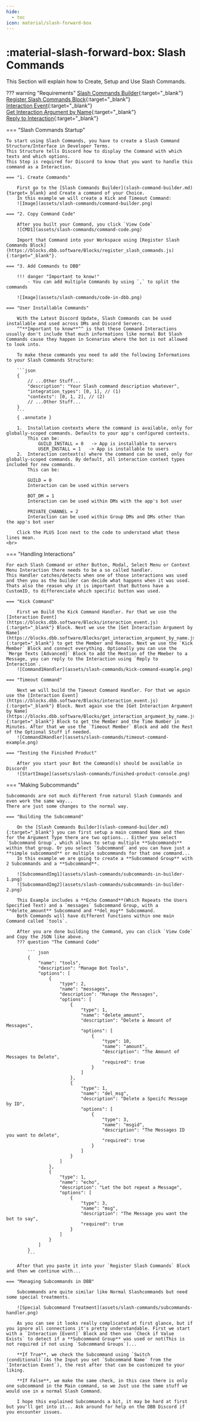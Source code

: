 ```yaml
---
hide:
  - toc
icon: material/slash-forward-box
---
```


# :material-slash-forward-box: Slash Commands
This Section will explain how to Create, Setup and Use Slash Commands.

??? warning "Requirements"
    [Slash Commands Builder](slash-command-builder.md){:target="_blank"}  
    [Register Slash Commands Block](https://blocks.dbb.software/Blocks/register_slash_commands.js){:target="_blank"}  
    [Interaction Event](https://blocks.dbb.software/Blocks/interaction_event.js){:target="_blank"}  
    [Get Interaction Argument by Name](https://blocks.dbb.software/Blocks/get_interaction_argument_by_name.js){:target="_blank"}  
    [Reply to Interaction](https://blocks.dbb.software/Blocks/reply_interaction.js){:target="_blank"}  


=== "Slash Commands Startup"  

    To start using Slash Commands, you have to create a Slash Command Structure/Interface in Developer Terms.  
    This Structure tells Discord how to display the Command with which texts and which options.  
    This Step is required for Discord to know that you want to handle this command as a Interaction.

    === "1. Create Commands"

        First go to the [Slash Commands Builder](slash-command-builder.md){target=_blank} and Create a command of your Choice.  
        In this example we will create a Kick and Timeout Command:  
        ![Image](assets/slash-commands/command-builder.png)

    === "2. Copy Command Code"

        After you built your Command, you click `View Code`  
        ![CMD1](assets/slash-commands/command-code.png)  

        Import that Command into your Workspace using [Register Slash Commands Block](https://blocks.dbb.software/Blocks/register_slash_commands.js){:target="_blank"}.

    === "3. Add Commands to DBB"

        !!! danger "Important to know!"
            - You can add multiple Commands by using `,` to split the commands

        ![Image](assets/slash-commands/code-in-dbb.png)

    === "User Installable Commands"

        With the Latest Discord Update, Slash Commands can be used installable and used across DMs and Discord Servers.  
        ^^**Important to know**^^ is that these Command Interactions usually don't include that much informations like normal Bot Slash Commands cause they happen in Scenarios where the bot is not allowed to look into.

        To make these commands you need to add the following Informations to your Slash Commands Structure:

        ```json
        {
            // ...Other Stuff...
            "description": "Your Slash command description whatever",
            "integration_types": [0, 1], // (1)
            "contexts": [0, 1, 2], // (2)
            // ...Other Stuff...
        }
        ```
        { .annotate }

        1.  Installation contexts where the command is available, only for globally-scoped commands. Defaults to your app's configured contexts.  
            This can be:  
                GUILD_INSTALL = 0   -> App is installable to servers  
                USER_INSTALL = 1   -> App is installable to users  
        2.  Interaction context(s) where the command can be used, only for globally-scoped commands. By default, all interaction context types included for new commands.  
            This can be:  

            GUILD = 0  
            Interaction can be used within servers  

            BOT_DM = 1  
            Interaction can be used within DMs with the app's bot user  

            PRIVATE_CHANNEL = 2  
            Interaction can be used within Group DMs and DMs other than the app's bot user  

        Click the PLUS Icon next to the code to understand what these lines mean.
    <br>

=== "Handling Interactions"

    For each Slash Command or other Button, Modal, Select Menu or Context Menu Interaction there needs to be a so called handler.  
    This Handler catches/detects when one of those interactions was used and then you as the builder can decide what happens when it was used.  
    Thats also the reason why it is important that Buttons have a CustomID, to differenciate which specific button was used.  

    === "Kick Command"

        First we Build the Kick Command Handler. For that we use the [Interaction Event](https://blocks.dbb.software/Blocks/interaction_event.js){:target="_blank"} Block. Next we use the [Get Interaction Argument by Name](https://blocks.dbb.software/Blocks/get_interaction_argument_by_name.js){:target="_blank"} to get the Member and Reason. Next we use the `Kick Member` Block and connect everything. Optionally you can use the `Merge Texts [Advanced]` Block to add the Mention of the Mmeber to a Message, you can reply to the Interaction using `Reply to Interaction`.  
        ![Command1Handler](assets/slash-commands/kick-command-example.png)

    === "Timeout Command"

        Next we will build the Timeout Command Handler. For that we again use the [Interaction Event](https://blocks.dbb.software/Blocks/interaction_event.js){:target="_blank"} Block. Next again use the [Get Interaction Argument by Name](https://blocks.dbb.software/Blocks/get_interaction_argument_by_name.js){:target="_blank"} Block to get the Member and the Time Number in Minutes. After that we use the `Timeout Member` Block and add the Rest of the Optional Stuff if needed.  
        ![Command2Handler](assets/slash-commands/timeout-command-example.png)

    === "Testing the Finished Product"

        After you start your Bot the Command(s) should be available in Discord!  
        ![StartImage](assets/slash-commands/finished-product-console.png)

=== "Making Subcommands"

    Subcommands are not much different from natural Slash Commands and even work the same way...  
    There are just some changes to the normal way.  

    === "Building the Subcommand"

        On the [Slash Commands Builder](slash-command-builder.md){:target="_blank"} you can first setup a main command Name and then for the Argument Type there are two options... Either you select `Subcommand Group`, which allows to setup multiple **Subcommands** within that group. Or you select `Subcommand` and you can have just a **simple subcommand** or multiple subcommands for that one command...  
        In this example we are going to create a **Subcommand Group** with 2 Subcommands and a **Subcommand**.

        ![SubcommandImg1](assets/slash-commands/subcommands-in-builder-1.png)  
        ![SubcommandImg2](assets/slash-commands/subcommands-in-builder-2.png)  

        This Example includes a **Echo Command**(Which Repeats the Users Specified Text) and a `messages` Subcommand Group, with a **delete_amount** Subcommand and **del_msg** Subcommand.  
        Both Commands will have different functions within one main Command called `tools`.  

        After you are done building the Command, you can click `View Code` and Copy the JSON like above.  
        ??? question "The Command Code"

            ``` json
            {
                "name": "tools",
                "description": "Manage Bot Tools",
                "options": [
                    {
                        "type": 2,
                        "name": "messages",
                        "description": "Manage the Messages",
                        "options": [
                            {
                                "type": 1,
                                "name": "delete_amount",
                                "description": "Delete a Amount of Messages",
                                "options": [
                                    {
                                        "type": 10,
                                        "name": "amount",
                                        "description": "The Amount of Messages to Delete",
                                        "required": true
                                    }
                                ]
                            },
                            {
                                "type": 1,
                                "name": "del_msg",
                                "description": "Delete a Specifc Message by ID",
                                "options": [
                                    {
                                        "type": 3,
                                        "name": "msgid",
                                        "description": "The Messages ID you want to delete",
                                        "required": true
                                    }
                                ]
                            }
                        ]
                    },
                    {
                        "type": 1,
                        "name": "echo",
                        "description": "Let the bot repeat a Message",
                        "options": [
                            {
                                "type": 3,
                                "name": "msg",
                                "description": "The Message you want the bot to say",
                                "required": true
                            }
                        ]
                    }
                ]
            }
            ```

        After that you paste it into your `Register Slash Commands` Block and then we continue with...

    === "Managing Subcommands in DBB"

        Subcommands are quite similar like Normal Slashcommands but need some special treatments.

        ![Special Subcommand Treatment](assets/slash-commands/subcommands-handler.png)

        As you can see it looks really complicated at first glance, but if you ignore all connections it's pretty understandable. First we start with a `Interaction [Event]` Block and then use `Check if Value Exists` to detect if a **Subcommand Group** was used or not(This is not required if not using `Subcommand Groups`)... 

        **If True**, we check the Subcommand using `Switch (conditional)`(As the Input you set `Subcommand Name` from the `Interaction Event`), the rest after that can be customized to your liking.

        **If False**, we make the same check, in this case there is only one subcommand in the Main command, so we Just use the same stuff we would use in a normal Slash Command.

        I hope this explained Subcommands a bit, it may be hard at first but you'll get into it... Ask around for help on the DBB Discord if you encounter issues.